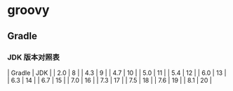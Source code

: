 # groovy


## Gradle


### JDK 版本对照表

|       Gradle      |       JDK     |
|       2.0         |       8       |
|       4.3         |       9       |
|       4.7         |       10      |
|       5.0         |       11      |
|       5.4         |       12      |
|       6.0         |       13      |
|       6.3         |       14      |
|       6.7         |       15      |
|       7.0         |       16      |
|       7.3         |       17      |
|       7.5         |       18      |
|       7.6         |       19      |
|       8.1         |       20      |
